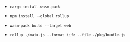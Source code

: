 
- `cargo install wasm-pack`
- `npm install --global rollup`


- `wasm-pack build --target web`
- `rollup ./main.js --format iife --file ./pkg/bundle.js`

